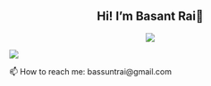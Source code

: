 <h2 align="center">
   Hi! I’m Basant Rai👋
</h2>

<p align="center">
  <a href="https://skillicons.dev">
    <img src="https://skillicons.dev/icons?i=js,ts,nodejs,react,nextjs,express,linux,redis,d3,mongodb,mysql,graphql,tailwind,html,css,azure,aws" />
  </a>
</p>
<p>
   <img src="https://github-readme-stats.vercel.app/api/top-langs/?username=basant-rai" />
</p>

<div>
 📫 How to reach me: bassuntrai@gmail.com
</div>
<!--
**basant-rai/basant-rai** is a ✨ _special_ ✨ repository because its `README.md` (this file) appears on your GitHub profile.

Here are some ideas to get you started:

- 🔭 I’m currently working on ...
- 🌱 I’m currently learning ...
- 👯 I’m looking to collaborate on ...
- 🤔 I’m looking for help with ...
- 💬 Ask me about ...

- 😄 Pronouns: ...
- ⚡ Fun fact: ...
-->

